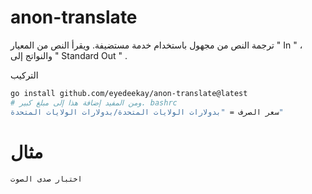 # anon-translate

ترجمة النص من مجهول باستخدام خدمة مستضيفة.
ويقرأ النص من المعيار " In " ، والنواتج إلى " Standard Out " .

التركيب

```sh
go install github.com/eyedeekay/anon-translate@latest
# ومن المفيد إضافة هذا إلى مبلغ كبير. bashrc
سعر الصرف = "بدولارات الولايات المتحدة/بدولارات الولايات المتحدة"
```

# مثال #

```sh
اختبار صدى الصوت
```
